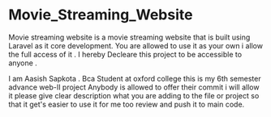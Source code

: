 # Movie_Streaming_Website
Movie streaming website is a movie streaming website that is built using Laravel as it core development. You are allowed to use it as your own i allow the full access of it . I hereby Decleare this project to be accessible to anyone .

I am Aasish Sapkota . Bca Student at oxford college this is my 6th semester advance web-II project 
Anybody is allowed to offer their commit i will allow it please give clear description what you are adding to the
file or project so that it get's easier to use it for me too review and push it to main code.

